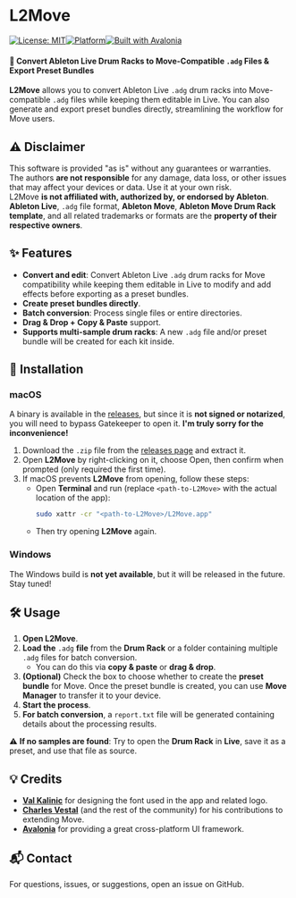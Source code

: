 # L2Move
[![License: MIT](https://img.shields.io/badge/License-MIT-blue.svg)](https://opensource.org/licenses/MIT)[![Platform](https://img.shields.io/badge/platform-macOS-lightgrey)](#)[![Built with Avalonia](https://img.shields.io/badge/Framework-Avalonia-blue)](https://avaloniaui.net/)

#### 🎵 Convert Ableton Live Drum Racks to Move-Compatible `.adg` Files & Export Preset Bundles 
**L2Move** allows you to convert Ableton Live `.adg` drum racks into Move-compatible `.adg` files while keeping them editable in Live. You can also generate and export preset bundles directly, streamlining the workflow for Move users.

## ⚠️ Disclaimer
This software is provided "as is" without any guarantees or warranties.  
The authors **are not responsible** for any damage, data loss, or other issues that may affect your devices or data. Use it at your own risk.  
L2Move **is not affiliated with, authorized by, or endorsed by Ableton**.  
**Ableton Live**, `.adg` file format, **Ableton Move**, **Ableton Move Drum Rack template**, and all related trademarks or formats are the **property of their respective owners**.

## ✨ Features
- **Convert and edit**: Convert Ableton Live `.adg` drum racks for Move compatibility while keeping them editable in Live to modify and add effects before exporting as a preset bundles.
- **Create preset bundles directly**.
- **Batch conversion**: Process single files or entire directories.
- **Drag & Drop + Copy & Paste** support.
- **Supports multi-sample drum racks**: A new `.adg` file and/or preset bundle will be created for each kit inside.

## 🚀 Installation

### macOS
A binary is available in the [releases](https://github.com/manuz888/L2Move/releases/), but since it is **not signed or notarized**, you will need to bypass Gatekeeper to open it. **I'm truly sorry for the inconvenience!**  

1. Download the `.zip` file from the [releases page](https://github.com/manuz888/L2Move/releases/) and extract it.
2. Open **L2Move** by right-clicking on it, choose Open, then confirm when prompted (only required the first time).
3. If macOS prevents **L2Move** from opening, follow these steps:
   - Open **Terminal** and run (replace `<path-to-L2Move>` with the actual location of the app):
     ```sh
     sudo xattr -cr "<path-to-L2Move>/L2Move.app"
     ```
   - Then try opening **L2Move** again.


### Windows
The Windows build is **not yet available**, but it will be released in the future. Stay tuned!

## 🛠️ Usage
1. **Open L2Move**.
2. **Load the** `.adg` **file** from the **Drum Rack** or a folder containing multiple `.adg` files for batch conversion.
   - You can do this via **copy & paste** or **drag & drop**.
3. **(Optional)** Check the box to choose whether to create the **preset bundle** for Move. Once the preset bundle is created, you can use **Move Manager** to transfer it to your device.
4. **Start the process**.
5. **For batch conversion**, a `report.txt` file will be generated containing details about the processing results.

⚠️ **If no samples are found**:
Try to open the **Drum Rack** in **Live**, save it as a preset, and use that file as source.

## 💡 Credits  
- **[Val Kalinic](https://exfont.com/vp-pixel-standard-2.font)** for designing the font used in the app and related logo.
- **[Charles Vestal](https://charles.pizza)** (and the rest of the community) for his contributions to extending Move.
- **[Avalonia](https://avaloniaui.net/)** for providing a great cross-platform UI framework.

## 📬 Contact
For questions, issues, or suggestions, open an issue on GitHub.
